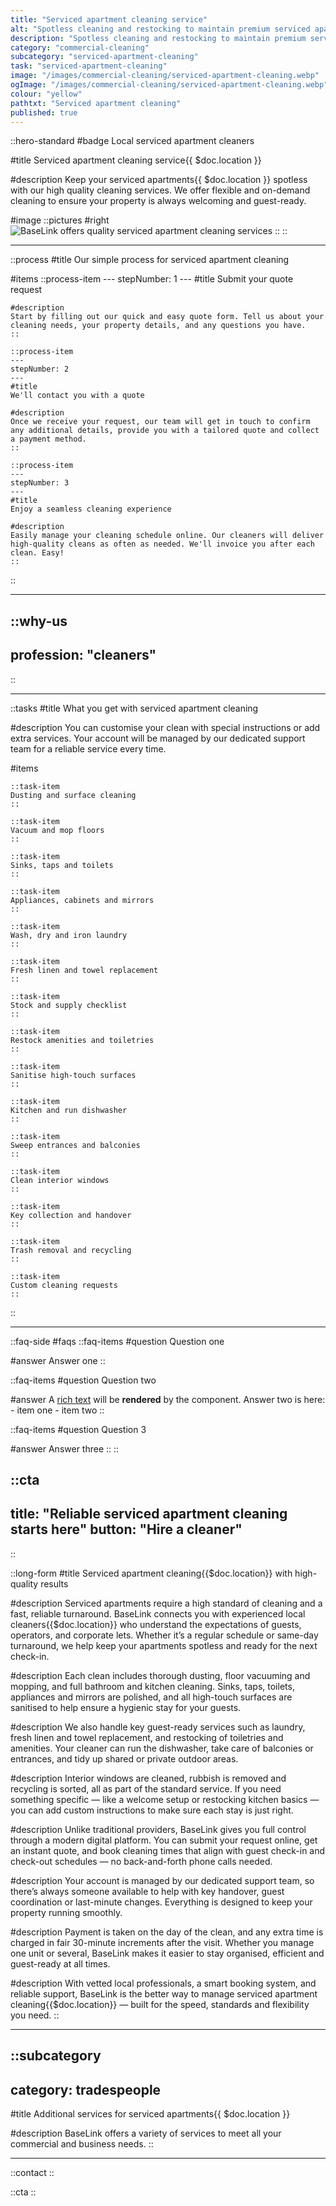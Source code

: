 ```yaml
---
title: "Serviced apartment cleaning service"
alt: "Spotless cleaning and restocking to maintain premium serviced apartments"
description: "Spotless cleaning and restocking to maintain premium serviced apartments"
category: "commercial-cleaning"
subcategory: "serviced-apartment-cleaning"
task: "serviced-apartment-cleaning"
image: "/images/commercial-cleaning/serviced-apartment-cleaning.webp"
ogImage: "/images/commercial-cleaning/serviced-apartment-cleaning.webp"
colour: "yellow"
pathtxt: "Serviced apartment cleaning"
published: true
---
```


::hero-standard
#badge
Local serviced apartment cleaners

#title
Serviced apartment cleaning service{{ $doc.location }}

#description
Keep your serviced apartments{{ $doc.location }} spotless with our high quality cleaning services. We offer flexible and on-demand cleaning to ensure your property is always welcoming and guest-ready.

#image
    ::pictures
    #right
    ![BaseLink offers quality serviced apartment cleaning services](/images/commercial-cleaning/serviced-apartment-cleaning.webp)
    ::
::

---

::process
#title
Our simple process for serviced apartment cleaning

#items
    ::process-item
    ---
    stepNumber: 1
    ---
    #title
    Submit your quote request

    #description
    Start by filling out our quick and easy quote form. Tell us about your cleaning needs, your property details, and any questions you have.
    ::
    
    ::process-item
    ---
    stepNumber: 2
    ---
    #title
    We'll contact you with a quote

    #description
    Once we receive your request, our team will get in touch to confirm any additional details, provide you with a tailored quote and collect a payment method.
    ::

    ::process-item
    ---
    stepNumber: 3
    ---
    #title
    Enjoy a seamless cleaning experience

    #description
    Easily manage your cleaning schedule online. Our cleaners will deliver high-quality cleans as often as needed. We'll invoice you after each clean. Easy!
    ::
::

---

::why-us
---
profession: "cleaners"
---
::

---

::tasks
#title
What you get with serviced apartment cleaning

#description
You can customise your clean with special instructions or add extra services. Your account will be managed by our dedicated support team for a reliable service every time.

#items
    
    ::task-item
    Dusting and surface cleaning
    ::
    
    ::task-item
    Vacuum and mop floors
    ::
    
    ::task-item
    Sinks, taps and toilets
    ::
    
    ::task-item
    Appliances, cabinets and mirrors
    ::
    
    ::task-item
    Wash, dry and iron laundry
    ::
    
    ::task-item
    Fresh linen and towel replacement
    ::
    
    ::task-item
    Stock and supply checklist
    ::
    
    ::task-item
    Restock amenities and toiletries
    ::

    ::task-item
    Sanitise high-touch surfaces
    ::

    ::task-item
    Kitchen and run dishwasher
    ::

    ::task-item
    Sweep entrances and balconies
    ::

    ::task-item
    Clean interior windows
    ::

    ::task-item
    Key collection and handover
    ::

    ::task-item
    Trash removal and recycling
    ::

    ::task-item
    Custom cleaning requests
    ::
::

---

::faq-side
#faqs
  ::faq-items
  #question
  Question one

  #answer
  Answer one
  ::

  ::faq-items
  #question
  Question two

  #answer
  A [rich text](/services/commercial-cleaning) will be **rendered** by the component.
  Answer two is here:
    - item one
    - item two
  ::

  ::faq-items
  #question
  Question 3

  #answer
  Answer three
  ::
::

::cta
---
title: "Reliable serviced apartment cleaning starts here"
button: "Hire a cleaner"
---
::

::long-form
#title
Serviced apartment cleaning{{$doc.location}} with high-quality results

#description
Serviced apartments require a high standard of cleaning and a fast, reliable turnaround. BaseLink connects you with experienced local cleaners{{$doc.location}} who understand the expectations of guests, operators, and corporate lets. Whether it’s a regular schedule or same-day turnaround, we help keep your apartments spotless and ready for the next check-in.

#description
Each clean includes thorough dusting, floor vacuuming and mopping, and full bathroom and kitchen cleaning. Sinks, taps, toilets, appliances and mirrors are polished, and all high-touch surfaces are sanitised to help ensure a hygienic stay for your guests.

#description
We also handle key guest-ready services such as laundry, fresh linen and towel replacement, and restocking of toiletries and amenities. Your cleaner can run the dishwasher, take care of balconies or entrances, and tidy up shared or private outdoor areas.

#description
Interior windows are cleaned, rubbish is removed and recycling is sorted, all as part of the standard service. If you need something specific — like a welcome setup or restocking kitchen basics — you can add custom instructions to make sure each stay is just right.

#description
Unlike traditional providers, BaseLink gives you full control through a modern digital platform. You can submit your request online, get an instant quote, and book cleaning times that align with guest check-in and check-out schedules — no back-and-forth phone calls needed.

#description
Your account is managed by our dedicated support team, so there’s always someone available to help with key handover, guest coordination or last-minute changes. Everything is designed to keep your property running smoothly.

#description
Payment is taken on the day of the clean, and any extra time is charged in fair 30-minute increments after the visit. Whether you manage one unit or several, BaseLink makes it easier to stay organised, efficient and guest-ready at all times.

#description
With vetted local professionals, a smart booking system, and reliable support, BaseLink is the better way to manage serviced apartment cleaning{{$doc.location}} — built for the speed, standards and flexibility you need.
::

---

::subcategory
---
category: tradespeople
---
#title
Additional services for serviced apartments{{ $doc.location }}

#description
BaseLink offers a variety of services to meet all your commercial and business needs.
::

---

::contact
::

::cta
::